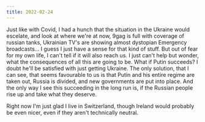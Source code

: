 ```yaml
---
title: 2022-02-24
---
```

Just like with Covid, I had a hunch that the situation in the Ukraine would escelate, and look at where we're at now, 9gag is full with coverage of russian tanks, Ukrainian TV's are showing almost dystopian Emergency broadcasts... I guess I just have a sense for that kind of stuff. But out of fear for my own life, I can't tell if it will also reach us.
I just can't help but wonder, what the consequences of all this are going to be. What if Putin succeeds? I doubt he'll be satisfied with just getting Ukraine. The only solution, that I can see, that seems favourable to us is that Putin and his entire regime are taken out, Russia is divided, and new governments are put into place. And the only way I see this succeeding in the long run is, if the Russian people rise up and take what they deserve. 

Right now I'm just glad I live in Switzerland, though Ireland would probably be even nicer, even if they aren't technically neutral.
